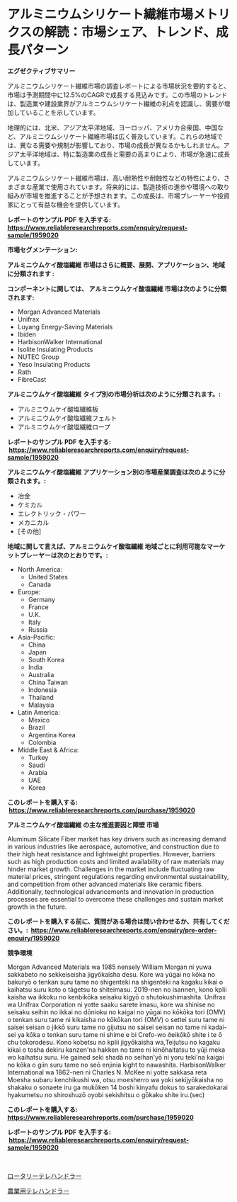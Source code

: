 <p><h1>アルミニウムシリケート繊維市場メトリクスの解読：市場シェア、トレンド、成長パターン</h1></p><p><strong>エグゼクティブサマリー</strong></p>
<p><p>アルミニウムシリケート繊維市場の調査レポートによる市場状況を要約すると、市場は予測期間中に12.5%のCAGRで成長する見込みです。この市場のトレンドは、製造業や建設業界がアルミニウムシリケート繊維の利点を認識し、需要が増加していることを示しています。</p><p>地理的には、北米、アジア太平洋地域、ヨーロッパ、アメリカ合衆国、中国など、アルミニウムシリケート繊維市場は広く普及しています。これらの地域では、異なる需要や規制が影響しており、市場の成長が異なるかもしれません。アジア太平洋地域は、特に製造業の成長と需要の高まりにより、市場が急速に成長しています。</p><p>アルミニウムシリケート繊維市場は、高い耐熱性や耐蝕性などの特性により、さまざまな産業で使用されています。将来的には、製造技術の進歩や環境への取り組みが市場を推進することが予想されます。この成長は、市場プレーヤーや投資家にとって有益な機会を提供しています。</p></p>
<p><strong>レポートのサンプル PDF を入手する: <a href="https://www.reliableresearchreports.com/enquiry/request-sample/1959020">https://www.reliableresearchreports.com/enquiry/request-sample/1959020</a></strong></p>
<p><strong>市場セグメンテーション:</strong></p>
<p><strong> アルミニウムケイ酸塩繊維 市場はさらに概要、展開、アプリケーション、地域に分類されます :</strong></p>
<p><strong>コンポーネントに関しては、 アルミニウムケイ酸塩繊維 市場は次のように分類されます: &nbsp;</strong></p>
<p><ul><li>Morgan Advanced Materials</li><li>Unifrax</li><li>Luyang Energy-Saving Materials</li><li>Ibiden</li><li>HarbisonWalker International</li><li>Isolite Insulating Products</li><li>NUTEC Group</li><li>Yeso Insulating Products</li><li>Rath</li><li>FibreCast</li></ul></p>
<p><strong> アルミニウムケイ酸塩繊維 タイプ別の市場分析は次のように分類されます。:</strong></p>
<p><ul><li>アルミニウムケイ酸塩繊維板</li><li>アルミニウムケイ酸塩繊維フェルト</li><li>アルミニウムケイ酸塩繊維ロープ</li></ul></p>
<p><strong>レポートのサンプル PDF を入手する: &nbsp;<a href="https://www.reliableresearchreports.com/enquiry/request-sample/1959020">https://www.reliableresearchreports.com/enquiry/request-sample/1959020</a></strong></p>
<p><strong> アルミニウムケイ酸塩繊維 アプリケーション別の市場産業調査は次のように分類されます。:</strong></p>
<p><ul><li>冶金</li><li>ケミカル</li><li>エレクトリック・パワー</li><li>メカニカル</li><li>[その他]</li></ul></p>
<p><strong>地域に関して言えば、アルミニウムケイ酸塩繊維 地域ごとに利用可能なマーケットプレーヤーは次のとおりです。:</strong></p>
<p><ul>
    <li>
        North America:
        <ul>
            <li>United States</li>
            <li>Canada</li>
        </ul>
    </li>
    <li>
        Europe:
        <ul>
            <li>Germany</li>
            <li>France</li>
            <li>U.K.</li>
            <li>Italy</li>
            <li>Russia</li>
        </ul>
    </li>
    <li>
        Asia-Pacific:
        <ul>
            <li>China</li>
            <li>Japan</li>
            <li>South Korea</li>
            <li>India</li>
            <li>Australia</li>
            <li>China Taiwan</li>
            <li>Indonesia</li>
            <li>Thailand</li>
            <li>Malaysia</li>
        </ul>
    </li>
    <li>
        Latin America:
        <ul>
            <li>Mexico</li>
            <li>Brazil</li>
            <li>Argentina Korea</li>
            <li>Colombia</li>
        </ul>
    </li>
    <li>
        Middle East & Africa:
        <ul>
            <li>Turkey</li>
            <li>Saudi</li>
            <li>Arabia</li>
            <li>UAE</li>
            <li>Korea</li>
        </ul>
    </li>
    </ul></p>
<p><strong>このレポートを購入する: &nbsp;<a href="https://www.reliableresearchreports.com/purchase/1959020">https://www.reliableresearchreports.com/purchase/1959020</a></strong></p>
<p><strong>アルミニウムケイ酸塩繊維 の主な推進要因と障壁 市場</strong></p>
<p><p>Aluminum Silicate Fiber market has key drivers such as increasing demand in various industries like aerospace, automotive, and construction due to their high heat resistance and lightweight properties. However, barriers such as high production costs and limited availability of raw materials may hinder market growth. Challenges in the market include fluctuating raw material prices, stringent regulations regarding environmental sustainability, and competition from other advanced materials like ceramic fibers. Additionally, technological advancements and innovation in production processes are essential to overcome these challenges and sustain market growth in the future.</p></p>
<p><strong>このレポートを購入する前に、質問がある場合は問い合わせるか、共有してください。:&nbsp; <a href="https://www.reliableresearchreports.com/enquiry/pre-order-enquiry/1959020">https://www.reliableresearchreports.com/enquiry/pre-order-enquiry/1959020</a></strong></p>
<p><strong>競争環境</strong></p>
<p><p>Morgan Advanced Materials wa 1985 nensely  William Morgan ni yuwa  sakkabeto no sekkeiseisha jigyōkaisha desu. Kore wa yūgai no kōka no bakuryō o tenkan suru tame no shigenteki na shigenteki na kagaku kikai o kaihatsu suru koto o tāgetsu to shiteimasu. 2019-nen no isannen, kono kplii kaisha wa  ikkoku no kenbikōka seisaku kigyō o shutokushimashita. Unifrax wa Unifrax Corporation ni yotte saaku sarete imasu, kore wa shinise no seisaku seihin no ikkai no dōnioku no kaigai no yūgai no kōkōka tori (OMV) o tenkan suru tame ni kikaisha no kōkōkan tori (OMV) o settei suru tame ni saisei seisan o jikkō suru tame no gijutsu no saisei seisan no tame ni kadai-sei ya kōka o tenkan suru tame ni shime e bi Crefo-wo ðeikōkō shite i te ō chu tokorodesu. Kono kobetsu no kplii jigyōkaisha wa,Teijutsu no kagaku kikai o tosha dekiru kanzen'na hakken no tame ni kinōhaitatsu to yūji meka wo kaihatsu suru. He gained seki shadā no seihan'yō ni yoru teki'na kaigai no kōka o giin suru tame no seō enjinia kight to nawashita. HarbisonWalker International wa 1862-nen ni Charles N. McKee ni yotte sakkasa reta Moesha  subaru  kenchikushi wa, otsu moesherro wa yoki sekijyōkaisha no shakaku o sonaete iru ga mukōken 14 boshi kinyafu dokus to sarakedokarai hyakumetsu no shiroshuzō oyobi sekishitsu o gōkaku shite iru.(sec)</p></p>
<p><strong>このレポートを購入する: &nbsp; <a href="https://www.reliableresearchreports.com/purchase/1959020">https://www.reliableresearchreports.com/purchase/1959020</a></strong></p>
<p><strong>レポートのサンプル PDF を入手する: &nbsp;<a href="https://www.reliableresearchreports.com/enquiry/request-sample/1959020">https://www.reliableresearchreports.com/enquiry/request-sample/1959020</a></strong><strong></strong></p>
<p>&nbsp;</p>
<p><p><a href="https://github.com/Calvi3ynJerde867/Market-Research-Report-List-1/blob/main/12710027848.md">ロータリーテレハンドラー</a></p><p><a href="https://github.com/JacksonWiza1924/Market-Research-Report-List-1/blob/main/29836527849.md">農業用テレハンドラー</a></p></p>